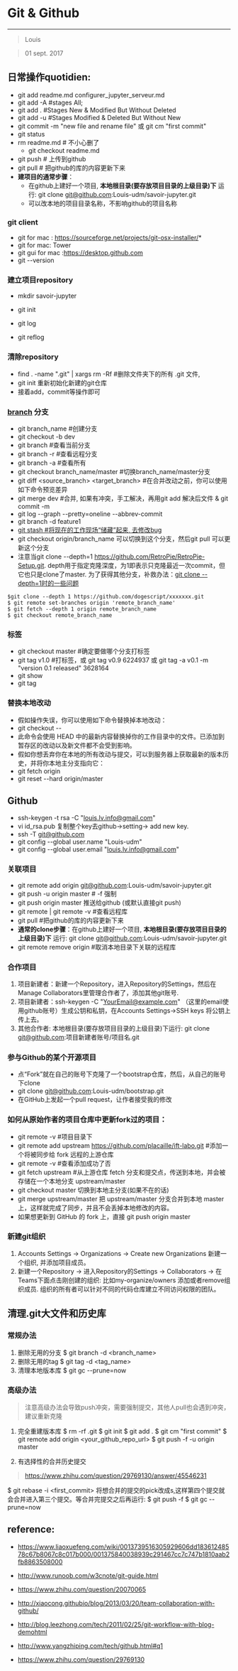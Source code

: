 # Git & Github
***
> Louis

> 01 sept. 2017


## 日常操作quotidien:

* git add readme.md configurer_jupyter_serveur.md
* git add -A #stages All;
* git add . #Stages New & Modified But Without Deleted
* git add -u #Stages Modified & Deleted But Without New
* git commit -m "new file and rename file" 或 git cm "first commit"
* git status
* rm readme.md # 不小心删了
  - git checkout readme.md
* git push # 上传到github
* git pull # 把github的库的内容更新下来
* <b>建项目的通常步骤</b>：
  - 在github上建好一个项目, **本地根目录(要存放项目目录的上级目录)下** 运行: git clone git@github.com:Louis-udm/savoir-jupyter.git
  - 可以改本地的项目目录名称，不影响github的项目名称


### git client
* git for mac : https://sourceforge.net/projects/git-osx-installer/* 
* git for mac: Tower
* git gui for mac :https://desktop.github.com
* git --version

### 建立项目repository

* mkdir savoir-jupyter
* git init

* git log
* git reflog

### 清除repository

* find . -name ".git" | xargs rm -Rf #删除文件夹下的所有 .git 文件, 
* git init 重新初始化新建的git仓库
* 接着add，commit等操作即可


### [branch](https://www.runoob.com/git/git-branch.html) 分支
* git branch_name #创建分支
* git checkout -b dev
* git branch #查看当前分支
* git branch -r #查看远程分支
* git branch -a #查看所有
* git checkout branch_name/master #切换branch_name/master分支
* git diff <source_branch> <target_branch> #在合并改动之前，你可以使用如下命令预览差异
* git merge dev #合并, 如果有冲突，手工解决，再用git add 解决后文件 & git commit -m
* git log --graph --pretty=oneline --abbrev-commit
* git branch -d feature1
* [git stash #将现在的工作现场“储藏”起来, 去修改bug](https://www.liaoxuefeng.com/wiki/0013739516305929606dd18361248578c67b8067c8c017b000/00137602359178794d966923e5c4134bc8bf98dfb03aea3000)
* git checkout origin/branch_name 可以切换到这个分支，然后git pull 可以更新这个分支
* 注意当git clone --depth=1 https://github.com/RetroPie/RetroPie-Setup.git. depth用于指定克隆深度，为1即表示只克隆最近一次commit，但它也只是clone了master. 为了获得其他分支，补救办法：[git clone --depth=1时的一些问题](https://www.jianshu.com/p/1031dd2a6c3a)
```
$git clone --depth 1 https://github.com/dogescript/xxxxxxx.git
$ git remote set-branches origin 'remote_branch_name'
$ git fetch --depth 1 origin remote_branch_name
$ git checkout remote_branch_name
```


### 标签
* git checkout master #确定要做哪个分支打标签
* git tag v1.0 #打标签，或 git tag v0.9 6224937 或 git tag -a v0.1 -m "version 0.1 released" 3628164
* git show <tagname>
* git tag

### 替换本地改动
* 假如操作失误，你可以使用如下命令替换掉本地改动：
* git checkout -- <filename>
* 此命令会使用 HEAD 中的最新内容替换掉你的工作目录中的文件。已添加到暂存区的改动以及新文件都不会受到影响。
* 假如你想丢弃你在本地的所有改动与提交，可以到服务器上获取最新的版本历史，并将你本地主分支指向它：
* git fetch origin
* git reset --hard origin/master

## Github

* ssh-keygen -t rsa -C "louis.lv.info@gmail.com"
* vi id_rsa.pub 复制整个key去github->setting-> add new key.
* ssh -T git@github.com
* git config --global user.name "Louis-udm"
* git config --global user.email "louis.lv.info@gmail.com"

### 关联项目
* git remote add origin git@github.com:Louis-udm/savoir-jupyter.git
* git push -u origin master # -f 强制
* git push origin master 推送给github (或默认直接git push)
* git remote | git remote -v #查看远程库
* git pull #把github的库的内容更新下来
* <b>通常的clone步骤</b>：在github上建好一个项目, **本地根目录(要存放项目目录的上级目录)下** 运行: git clone git@github.com:Louis-udm/savoir-jupyter.git
* git remote remove origin #取消本地目录下关联的远程库

### 合作项目
1. 项目新建者：新建一个Repository，进入Repository的Settings，然后在Manage Collaborators里管理合作者了，添加其他git账号.
2. 项目新建者：ssh-keygen -C "YourEmail@example.com" （这里的email使用github账号）生成公钥和私钥，在Accounts Settings->SSH keys 将公钥上传上去。
3. 其他合作者: 本地根目录(要存放项目目录的上级目录)下运行: git clone git@github.com:项目新建者账号/项目名.git


### 参与Github的某个开源项目
* 点“Fork”就在自己的账号下克隆了一个bootstrap仓库，然后，从自己的账号下clone
* git clone git@github.com:Louis-udm/bootstrap.git
* 在GitHub上发起一个pull request，让作者接受我的修改

### 如何从原始作者的项目仓库中更新fork过的项目：

* git remote -v #项目目录下
* git remote add upstream https://github.com/placaille/ift-labo.git   #添加一个将被同步给 fork 远程的上游仓库
* git remote -v #查看添加成功了否
* git fetch upstream #从上游仓库 fetch 分支和提交点，传送到本地，并会被存储在一个本地分支 upstream/master 
* git checkout master 切换到本地主分支(如果不在的话) 
* git merge upstream/master 把 upstream/master 分支合并到本地 master 上，这样就完成了同步，并且不会丢掉本地修改的内容。
* 如果想更新到 GitHub 的 fork 上，直接 git push origin master

### 新建git组织
1. Accounts Settings -> Organizations -> Create new Organizations 新建一个组织, 并添加项目成员。
2. 新建一个Repository ->  进入Repository的Settings -> Collaborators -> 在Teams下面点击刚创建的组织: 比如my-organize/owners 添加或者remove组织成员. 组织的所有者可以针对不同的代码仓库建立不同访问权限的团队。

## 清理.git大文件和历史库
### 常规办法
1. 删除无用的分支
$ git branch -d <branch_name>
2. 删除无用的tag
$ git tag -d <tag_name>
3. 清理本地版本库
$ git gc --prune=now

### 高级办法
> 注意高级办法会导致push冲突，需要强制提交，其他人pull也会遇到冲突，建议重新克隆

1. 完全重建版本库
$ rm -rf .git
$ git init
$ git add .
$ git cm "first commit"
$ git remote add origin <your_github_repo_url>
$ git push -f -u origin master

2. 有选择性的合并历史提交
> https://www.zhihu.com/question/29769130/answer/45546231

$ git rebase -i <first_commit>
将想合并的提交的pick改成s,这样第四个提交就会合并进入第三个提交。等合并完提交之后再运行:
$ git push -f
$ git gc --prune=now

## reference:
* https://www.liaoxuefeng.com/wiki/0013739516305929606dd18361248578c67b8067c8c017b000/001375840038939c291467cc7c747b1810aab2fb8863508000
* http://www.runoob.com/w3cnote/git-guide.html
* https://www.zhihu.com/question/20070065

* http://xiaocong.githubio/blog/2013/03/20/team-collaboration-with-github/
* http://blog.leezhong.com/tech/2011/02/25/git-workflow-with-blog-demohtml
* http://www.yangzhiping.com/tech/github.html#q1
* https://www.zhihu.com/question/29769130